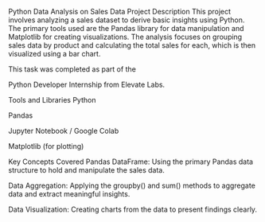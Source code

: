 
Python Data Analysis on Sales Data
Project Description
This project involves analyzing a sales dataset to derive basic insights using Python. The primary tools used are the Pandas library for data manipulation and Matplotlib for creating visualizations. The analysis focuses on grouping sales data by product and calculating the total sales for each, which is then visualized using a bar chart.



This task was completed as part of the 

Python Developer Internship from Elevate Labs.

Tools and Libraries
Python 

Pandas 

Jupyter Notebook / Google Colab 

Matplotlib (for plotting)

Key Concepts Covered
Pandas DataFrame: Using the primary Pandas data structure to hold and manipulate the sales data.



Data Aggregation: Applying the groupby() and sum() methods to aggregate data and extract meaningful insights.

Data Visualization: Creating charts from the data to present findings clearly.


